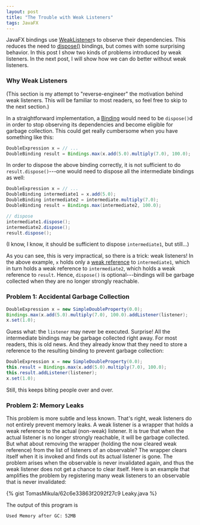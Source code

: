 ```yaml
---
layout: post
title: "The Trouble with Weak Listeners"
tags: JavaFX
---
```


JavaFX bindings use [WeakListener](http://docs.oracle.com/javase/8/javafx/api/javafx/beans/WeakListener.html)s to observe their dependencies. This reduces the need to [dispose()](http://download.java.net/jdk8/jfxdocs/javafx/beans/binding/Binding.html#dispose--) bindings, but comes with some surprising behavior. In this post I show two kinds of problems introduced by weak listeners. In the next post, I will show how we can do better without weak listeners.


### Why Weak Listeners

(This section is my attempt to "reverse-engineer" the motivation behind weak listeners. This will be familiar to most readers, so feel free to skip to the next section.)

In a straightforward implementation, a [Binding](http://download.java.net/jdk8/jfxdocs/javafx/beans/binding/Binding.html) would need to be `dispose()`d in order to stop observing its dependencies and become eligible for garbage collection. This could get really cumbersome when you have something like this:

```java
DoubleExpression x = // ...
DoubleBinding result = Bindings.max(x.add(5.0).multiply(7.0), 100.0);
```

In order to dispose the above binding correctly, it is not sufficient to do `result.dispose()`---one would need to dispose all the intermediate bindings as well:

```java
DoubleExpression x = // ...
DoubleBinding intermediate1 = x.add(5.0);
DoubleBinding intermediate2 = intermediate.multiply(7.0);
DoubleBinding result = Bindings.max(intermediate2, 100.0);

// dispose
intermediate1.dispose();
intermediate2.dispose();
result.dispose();
```

(I know, I know, it should be sufficient to dispose `intermediate1`, but still...)

As you can see, this is very impractical, so there is a trick: weak listeners! In the above example, `x` holds only a [weak reference](http://docs.oracle.com/javase/8/docs/api/java/lang/ref/WeakReference.html) to `intermediate1`, which in turn holds a weak reference to `intermediate2`, which holds a weak reference to `result`. Hence, `dispose()` is optional---bindings will be garbage collected when they are no longer strongly reachable.


### Problem 1: Accidental Garbage Collection

```java
DoubleExpression x = new SimpleDoubleProperty(0.0);
Bindings.max(x.add(5.0).multiply(7.0), 100.0).addListener(listener);
x.set(1.0);
```

Guess what: the `listener` may never be executed. Surprise! All the intermediate bindings may be garbage collected right away. For most readers, this is old news. And they already know that they need to store a reference to the resulting binding to prevent garbage collection:

```java
DoubleExpression x = new SimpleDoubleProperty(0.0);
this.result = Bindings.max(x.add(5.0).multiply(7.0), 100.0);
this.result.addListener(listener);
x.set(1.0);
```

Still, this keeps biting people over and over.


### Problem 2: Memory Leaks

This problem is more subtle and less known. That's right, weak listeners do not entirely prevent memory leaks. A weak listener is a wrapper that holds a weak reference to the actual (non-weak) listener. It is true that when the actual listener is no longer strongly reachable, it will be garbage collected. But what about removing the wrapper (holding the now cleared weak reference) from the list of listeners of an observable? The wrapper clears itself when it is invoked and finds out its actual listener is gone. The problem arises when the observable is never invalidated again, and thus the weak listener does not get a chance to clear itself. Here is an example that amplifies the problem by registering many weak listeners to an observable that is never invalidated:

{% gist TomasMikula/62c6e33863f2092f27c9 Leaky.java %}

The output of this program is

```
Used Memory after GC: 52MB
```
